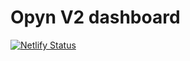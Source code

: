 # Opyn V2 dashboard

[![Netlify Status](https://api.netlify.com/api/v1/badges/19d789ad-775c-4147-87aa-25bdd2dd9456/deploy-status)](https://app.netlify.com/sites/relaxed-tesla-6fb61f/deploys)
